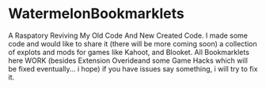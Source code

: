 # WatermelonBookmarklets
A Raspatory Reviving My Old Code And New Created Code. I made some code and would like to share it (there will be more coming soon) a collection of explots and mods for games like Kahoot, and Blooket. All Bookmarklets here WORK (besides Extension Overideand some Game Hacks which will be fixed eventually... i hope) if you have issues say something, i will try to fix it.
